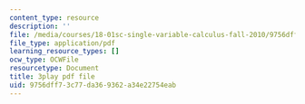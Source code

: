 ```yaml
---
content_type: resource
description: ''
file: /media/courses/18-01sc-single-variable-calculus-fall-2010/9756dff73c77da369362a34e22754eab_hjZhPczMkL4.pdf
file_type: application/pdf
learning_resource_types: []
ocw_type: OCWFile
resourcetype: Document
title: 3play pdf file
uid: 9756dff7-3c77-da36-9362-a34e22754eab
---
```

